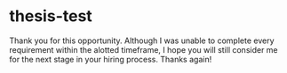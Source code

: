 # thesis-test

Thank you for this opportunity. Although I was unable to complete every requirement within the alotted timeframe, I hope you will still consider me for the next stage in your hiring process. Thanks again!
